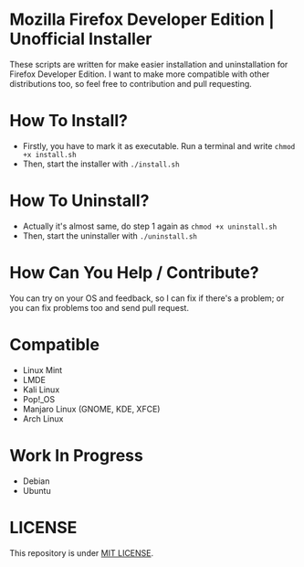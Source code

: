 # Mozilla Firefox Developer Edition | Unofficial Installer

These scripts are written for make easier installation and uninstallation for Firefox Developer Edition. I want to make more compatible with other distributions too, so feel free to contribution and pull requesting.

# How To Install?
* Firstly, you have to mark it as executable. Run a terminal and write ```chmod +x install.sh```  
* Then, start the installer with ```./install.sh```

# How To Uninstall?
* Actually it's almost same, do step 1 again as ```chmod +x uninstall.sh```
* Then, start the uninstaller with ```./uninstall.sh```

# How Can You Help / Contribute?
You can try on your OS and feedback, so I can fix if there's a problem; or you can fix problems too and send pull request.

# Compatible

* Linux Mint
* LMDE
* Kali Linux
* Pop!_OS
* Manjaro Linux (GNOME, KDE, XFCE)
* Arch Linux

# Work In Progress

* Debian
* Ubuntu

# LICENSE

This repository is under <a href="LICENSE">MIT LICENSE<a/>.
